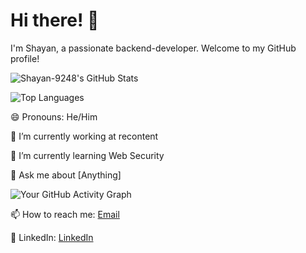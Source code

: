 # Hi there! 👋

<!-- Introduction -->
I'm Shayan, a passionate backend-developer. Welcome to my GitHub profile! 

<!-- GitHub Stats -->
![Shayan-9248's GitHub Stats](https://github-readme-stats.vercel.app/api?username=Shayan-9248&show_icons=true&theme=radical)

<!-- Top Languages Used -->
![Top Languages](https://github-readme-stats.vercel.app/api/top-langs/?username=Shayan-9248&layout=compact&langs_count=10)

<!-- Emojis -->
😄 Pronouns: He/Him

🔭 I’m currently working at recontent<!-- (https://www.recontent.com) -->

🌱 I’m currently learning Web Security

💬 Ask me about [Anything]

<!-- GitHub Activity Graph -->
![Your GitHub Activity Graph](https://activity-graph.herokuapp.com/graph?username=Shayan-9248&theme=react-dark)

<!-- Let's Connect -->
📫 How to reach me: [Email](shayan.aimoradii@gmail.com)

💼 LinkedIn: [LinkedIn](https://www.linkedin.com/in/shayan-alimoradi-81b625228/)
